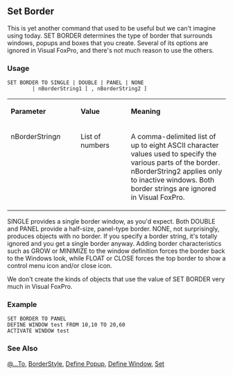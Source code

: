 ## Set Border

This is yet another command that used to be useful but we can't imagine using today. SET BORDER determines the type of border that surrounds windows, popups and boxes that you create. Several of its options are ignored in Visual FoxPro, and there's not much reason to use the others.

### Usage

```foxpro
SET BORDER TO SINGLE | DOUBLE | PANEL | NONE
        | nBorderString1 [ , nBorderString2 ]
```
<table>
<tr>
  <td width="32%" valign="top">
  <p><b>Parameter</b></p>
  </td>
  <td width="23%" valign="top">
  <p><b>Value</b></p>
  </td>
  <td width="45%" valign="top">
  <p><b>Meaning</b></p>
  </td>
 </tr>
<tr>
  <td width="32%" valign="top">
  <p>nBorderString<i>n</i></p>
  </td>
  <td width="23%" valign="top">
  <p>List of numbers</p>
  </td>
  <td width="45%" valign="top">
  <p>A comma-delimited list of up to eight ASCII character values used to specify the various parts of the border. nBorderString2 applies only to inactive windows. Both border strings are ignored in Visual FoxPro.</p>
  </td>
 </tr>
</table>

SINGLE provides a single border window, as you'd expect. Both DOUBLE and PANEL provide a half-size, panel-type border. NONE, not surprisingly, produces objects with no border. If you specify a border string, it's totally ignored and you get a single border anyway. Adding border characteristics such as GROW or MINIMIZE to the window definition forces the border back to the Windows look, while FLOAT or CLOSE forces the top border to show a control menu icon and/or close icon.

We don't create the kinds of objects that use the value of SET BORDER very much in Visual FoxPro.

### Example

```foxpro
SET BORDER TO PANEL
DEFINE WINDOW test FROM 10,10 TO 20,60
ACTIVATE WINDOW test
```
### See Also

[@...To](s4g178.md), [BorderStyle](s4g337.md), [Define Popup](s4g098.md), [Define Window](s4g257.md), [Set](s4g126.md)